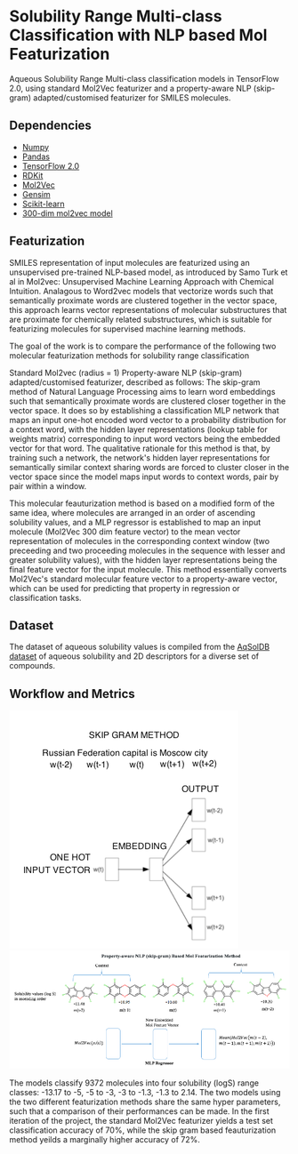 # Solubility Range Multi-class Classification with NLP based Mol Featurization
Aqueous Solubility Range Multi-class classification models in TensorFlow 2.0, using standard Mol2Vec featurizer and a property-aware NLP (skip-gram) adapted/customised featurizer for SMILES molecules.

## Dependencies

- [Numpy](https://anaconda.org/conda-forge/numpy)
- [Pandas](https://anaconda.org/anaconda/pandas)
- [TensorFlow 2.0](https://www.tensorflow.org/install)
- [RDKit](https://www.rdkit.org/docs/Install.html)
- [Mol2Vec](https://github.com/samoturk/mol2vec)
- [Gensim](https://anaconda.org/anaconda/gensim)
- [Scikit-learn](https://anaconda.org/anaconda/scikit-learn)
- [300-dim mol2vec model](https://github.com/samoturk/mol2vec/blob/master/examples/models/model_300dim.pkl)

## Featurization

SMILES representation of input molecules are featurized using an unsupervised pre-trained NLP-based model, as introduced by Samo Turk et al in Mol2vec: Unsupervised Machine Learning Approach with Chemical Intuition. Analagous to Word2vec models that vectorize words such that semantically proximate words are clustered together in the vector space, this approach learns vector representations of molecular substructures that are proximate for chemically related substructures, which is suitable for featurizing molecules for supervised machine learning methods.

The goal of the work is to compare the performance of the following two molecular featurization methods for solubility range classification

Standard Mol2vec (radius = 1)
Property-aware NLP (skip-gram) adapted/customised featurizer, described as follows:
The skip-gram method of Natural Language Processing aims to learn word embeddings such that semantically proximate words are clustered closer together in the vector space. It does so by establishing a classification MLP network that maps an input one-hot encoded word vector to a probability distribution for a context word, with the hidden layer representations (lookup table for weights matrix) corresponding to input word vectors being the embedded vector for that word. The qualitative rationale for this method is that, by training such a network, the network's hidden layer representations for semantically similar context sharing words are forced to cluster closer in the vector space since the model maps input words to context words, pair by pair within a window.

This molecular feauturization method is based on a modified form of the same idea, where molecules are arranged in an order of ascending solubility values, and a MLP regressor is established to map an input molecule (Mol2Vec 300 dim feature vector) to the mean vector representation of molecules in the corresponding context window (two preceeding and two proceeding molecules in the sequence with lesser and greater solubility values), with the hidden layer representations being the final feature vector for the input molecule. This method essentially converts Mol2Vec's standard molecular feature vector to a property-aware vector, which can be used for predicting that property in regression or classification tasks.

## Dataset

The dataset of aqueous solubility values is compiled from the [AqSolDB dataset](https://dataverse.harvard.edu/dataset.xhtml?persistentId=doi:10.7910/DVN/OVHAW8) of aqueous solubility and 2D descriptors for a diverse set of compounds.

## Workflow and Metrics

![Alt text](/images/skip-gram.png) 
![Alt text](/images/mol-skip-gram.png)

The models classify 9372 molecules into four solubility (logS) range classes: -13.17 to -5, -5 to -3, -3 to -1.3, -1.3 to 2.14. The two models using the two different featurization methods share the same hyper parameters, such that a comparison of their performances can be made. In the first iteration of the project, the standard Mol2Vec featurizer yields a test set classification accuracy of 70%, while the skip gram based feauturization method yeilds a marginally higher accuracy of 72%.
